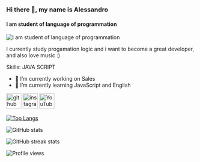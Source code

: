 ### Hi there 👋, my name is Alessandro
#### I am student of language of programmation 
![I am student of language of programmation ](https://arturssmirnovs.github.io/github-profile-readme-generator/images/banner.png)

I currently study progamation logic and i want to become a great developer, and also love music :)

Skills: JAVA SCRIPT 

- 🔭 I’m currently working on Sales 
- 🌱 I’m currently learning JavaScript and English 


[<img src='https://cdn.jsdelivr.net/npm/simple-icons@3.0.1/icons/github.svg' alt='github' height='40'>](https://github.com/AlessandroF-dev)  [<img src='https://cdn.jsdelivr.net/npm/simple-icons@3.0.1/icons/instagram.svg' alt='instagram' height='40'>](https://www.instagram.com/https://www.instagram.com/alessandrof.dev//)  [<img src='https://cdn.jsdelivr.net/npm/simple-icons@3.0.1/icons/youtube.svg' alt='YouTube' height='40'>](https://www.youtube.com/channel/https://www.youtube.com/channel/UCIX24Yjv1e00km17OB8U63A)  

[![Top Langs](https://github-readme-stats.vercel.app/api/top-langs/?username=AlessandroF-dev)](https://github.com/anuraghazra/github-readme-stats)

![GitHub stats](https://github-readme-stats.vercel.app/api?username=AlessandroF-dev&show_icons=true&count_private=true)  

![GitHub streak stats](https://github-readme-streak-stats.herokuapp.com/?user=AlessandroF-dev)  

![Profile views](https://gpvc.arturio.dev/AlessandroF-dev)  
